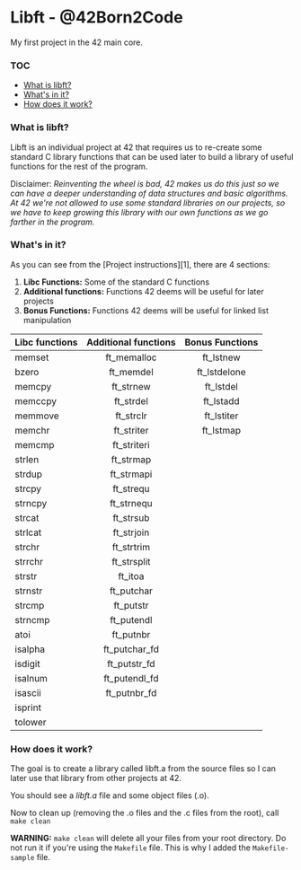 # Libft - @42Born2Code
My first project in the 42 main core.

### TOC
* [What is libft?](#what-is-libft)
* [What's in it?](#whats-in-it)
* [How does it work?](#how-does-it-work)

### What is libft?
Libft is an individual project at 42 that requires us to re-create some standard C library functions that can be used later to build a library of useful functions for the rest of the program.

Disclaimer: *Reinventing the wheel is bad, 42 makes us do this just so we can have a deeper understanding of data structures and basic algorithms. At 42 we're not allowed to use some standard libraries on our projects, so we have to keep growing this library with our own functions as we go farther in the program.*

### What's in it?

As you can see from the [Project instructions][1], there are 4 sections:

1.  **Libc Functions:** Some of the standard C functions
2.  **Additional functions:** Functions 42 deems will be useful for later projects
3.  **Bonus Functions:** Functions 42 deems will be useful for linked list manipulation

Libc functions | Additional functions | Bonus Functions
:----------- | :-----------: | :-----------:
memset		| ft_memalloc	| ft_lstnew		
bzero		| ft_memdel		| ft_lstdelone	 
memcpy		| ft_strnew		| ft_lstdel		    
memccpy		| ft_strdel		| ft_lstadd		    
memmove		| ft_strclr		| ft_lstiter	    
memchr		| ft_striter	| ft_lstmap		
memcmp		| ft_striteri	|				
strlen		| ft_strmap		|				
strdup		| ft_strmapi	|				
strcpy		| ft_strequ		|				
strncpy		| ft_strnequ	|			
strcat		| ft_strsub		| 
strlcat		| ft_strjoin	| 
strchr		| ft_strtrim	| 
strrchr		| ft_strsplit	| 
strstr		| ft_itoa		| | 
strnstr		| ft_putchar	| 
strcmp		| ft_putstr		| 
strncmp		| ft_putendl	| 
atoi		| ft_putnbr		| | 
isalpha		| ft_putchar_fd	| |
isdigit		| ft_putstr_fd	| | 
isalnum		| ft_putendl_fd	| | 
isascii		| ft_putnbr_fd	| | 
isprint		|| 
tolower		| |

### How does it work?

The goal is to create a library called libft.a from the source files so I can later use that library from other projects at 42.

You should see a *libft.a* file and some object files (.o).


Now to clean up (removing the .o files and the .c files from the root), call `make clean`

**WARNING:** `make clean` will delete all your files from your root directory. Do not run it if you're using the `Makefile` file. This is why I added the `Makefile-sample` file.
